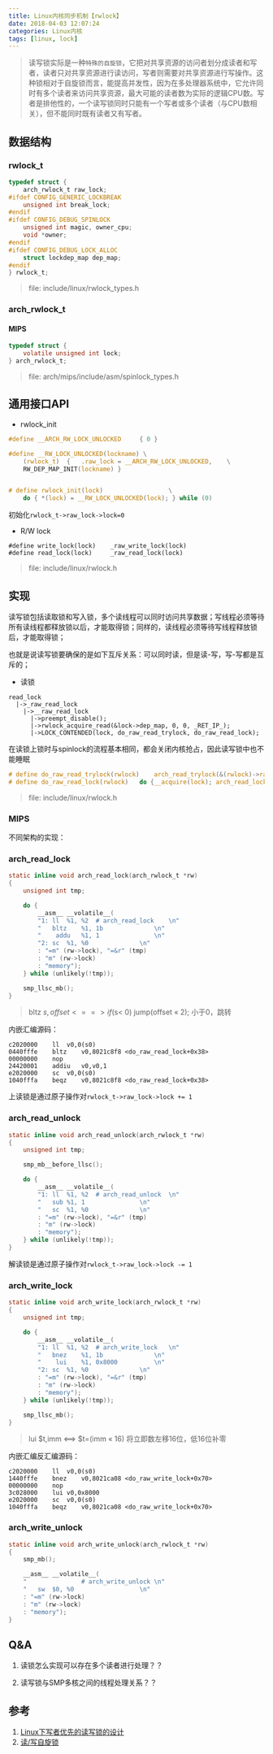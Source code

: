 ```yaml
---
title: Linux内核同步机制【rwlock】
date: 2018-04-03 12:07:24
categories: Linux内核
tags: [linux, lock]
---
```


>读写锁实际是一种`特殊的自旋锁`，它把对共享资源的访问者划分成读者和写者，读者只对共享资源进行读访问，写者则需要对共享资源进行写操作。这种锁相对于自旋锁而言，能提高并发性，因为在多处理器系统中，它允许同时有多个读者来访问共享资源，最大可能的读者数为实际的逻辑CPU数。写者是排他性的，一个读写锁同时只能有一个写者或多个读者（与CPU数相关），但不能同时既有读者又有写者。

<!--more-->


## 数据结构

### rwlock_t

``` C
typedef struct {
	arch_rwlock_t raw_lock;
#ifdef CONFIG_GENERIC_LOCKBREAK
	unsigned int break_lock;
#endif
#ifdef CONFIG_DEBUG_SPINLOCK
	unsigned int magic, owner_cpu;
	void *owner;
#endif
#ifdef CONFIG_DEBUG_LOCK_ALLOC
	struct lockdep_map dep_map;
#endif
} rwlock_t;
```
>file: include/linux/rwlock_types.h

### arch_rwlock_t

#### MIPS

``` C
typedef struct {
    volatile unsigned int lock;
} arch_rwlock_t;
```
>file: arch/mips/include/asm/spinlock_types.h

## 通用接口API

* rwlock_init

``` C
#define __ARCH_RW_LOCK_UNLOCKED     { 0 }

#define __RW_LOCK_UNLOCKED(lockname) \
    (rwlock_t)  {   .raw_lock = __ARCH_RW_LOCK_UNLOCKED,    \
	RW_DEP_MAP_INIT(lockname) }


# define rwlock_init(lock)                  \
    do { *(lock) = __RW_LOCK_UNLOCKED(lock); } while (0)
```

初始化`rwlock_t->raw_lock->lock=0`

* R/W lock

```
#define write_lock(lock)    _raw_write_lock(lock)
#define read_lock(lock)     _raw_read_lock(lock)
```
>file: include/linux/rwlock.h

## 实现

读写锁包括读取锁和写入锁，多个读线程可以同时访问共享数据；写线程必须等待所有读线程都释放锁以后，才能取得锁；同样的，读线程必须等待写线程释放锁后，才能取得锁；

也就是说读写锁要确保的是如下互斥关系：可以同时读，但是读-写，写-写都是互斥的；

* 读锁

```
read_lock
  |->_raw_read_lock
	|->__raw_read_lock
	  |->preempt_disable();
	  |->rwlock_acquire_read(&lock->dep_map, 0, 0, _RET_IP_);
	  |->LOCK_CONTENDED(lock, do_raw_read_trylock, do_raw_read_lock);
```
在读锁上锁时与spinlock的流程基本相同，都会关闭内核抢占，因此读写锁中也不能睡眠

``` C
# define do_raw_read_trylock(rwlock)    arch_read_trylock(&(rwlock)->raw_lock)
# define do_raw_read_lock(rwlock)   do {__acquire(lock); arch_read_lock(&(rwlock)->raw_lock); } while (0)
```
>file: include/linux/rwlock.h

### MIPS

不同架构的实现：

### arch_read_lock

``` C
static inline void arch_read_lock(arch_rwlock_t *rw)
{
    unsigned int tmp;

    do {
        __asm__ __volatile__(
        "1: ll  %1, %2  # arch_read_lock    \n"
        "   bltz    %1, 1b              \n"
        "    addu   %1, 1               \n"
        "2: sc  %1, %0              \n"
        : "=m" (rw->lock), "=&r" (tmp)
        : "m" (rw->lock)
        : "memory");
    } while (unlikely(!tmp));

    smp_llsc_mb();
}
```
> bltz $s,offset <==> if($s< 0) jump(offset « 2); 小于0，跳转

内嵌汇编源码：
```
c2020000    ll  v0,0(s0)
0440fffe    bltz    v0,8021c8f8 <do_raw_read_lock+0x38>
00000000    nop
24420001    addiu   v0,v0,1
e2020000    sc  v0,0(s0)
1040fffa    beqz    v0,8021c8f8 <do_raw_read_lock+0x38>
```
上读锁是通过原子操作对`rwlock_t->raw_lock->lock += 1`

### arch_read_unlock

``` C
static inline void arch_read_unlock(arch_rwlock_t *rw)
{
    unsigned int tmp;

    smp_mb__before_llsc();

    do {
        __asm__ __volatile__(
        "1: ll  %1, %2  # arch_read_unlock  \n"
        "   sub %1, 1               \n"
        "   sc  %1, %0              \n"
        : "=m" (rw->lock), "=&r" (tmp)
        : "m" (rw->lock)
        : "memory");
    } while (unlikely(!tmp));
}
```
解读锁是通过原子操作对`rwlock_t->raw_lock->lock -= 1`


### arch_write_lock

``` C
static inline void arch_write_lock(arch_rwlock_t *rw)
{
    unsigned int tmp;

    do {
        __asm__ __volatile__(
        "1: ll  %1, %2  # arch_write_lock   \n"
        "   bnez    %1, 1b              \n"
        "    lui    %1, 0x8000          \n"
        "2: sc  %1, %0              \n"
        : "=m" (rw->lock), "=&r" (tmp)
        : "m" (rw->lock)
        : "memory");
    } while (unlikely(!tmp));

    smp_llsc_mb();
}
```
>
>lui $t,imm <==> $t=(imm « 16)
>将立即数左移16位，低16位补零

内嵌汇编反汇编源码：
```
c2020000    ll  v0,0(s0)
1440fffe    bnez    v0,8021ca08 <do_raw_write_lock+0x70>
00000000    nop
3c028000    lui v0,0x8000
e2020000    sc  v0,0(s0)
1040fffa    beqz    v0,8021ca08 <do_raw_write_lock+0x70>
```


### arch_write_unlock

``` C
static inline void arch_write_unlock(arch_rwlock_t *rw)
{
    smp_mb();

    __asm__ __volatile__(
    "               # arch_write_unlock \n"
    "   sw  $0, %0                  \n"
    : "=m" (rw->lock)
    : "m" (rw->lock)
    : "memory");
}
```

## Q&A

1. 读锁怎么实现可以存在多个读者进行处理？？


2. 读写锁与SMP多核之间的线程处理关系？？


## 参考

1. [Linux下写者优先的读写锁的设计](https://www.ibm.com/developerworks/cn/linux/l-rwlock_writing/)
2. [读/写自旋锁](http://guojing.me/linux-kernel-architecture/posts/read-and-write-spin-lock/)

